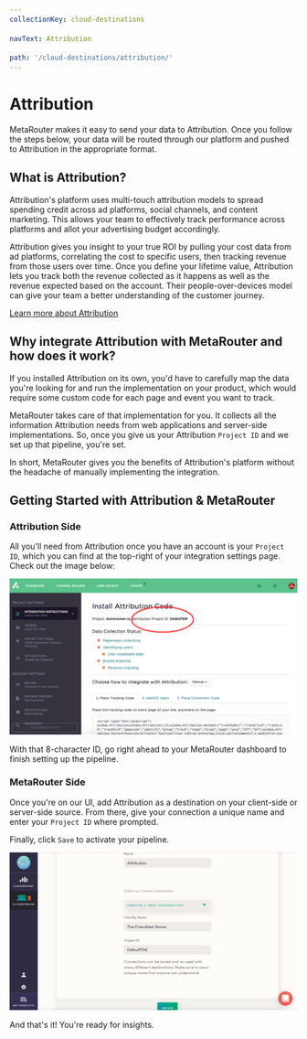 ```yaml
---
collectionKey: cloud-destinations

navText: Attribution

path: '/cloud-destinations/attribution/'
---
```


# Attribution

MetaRouter makes it easy to send your data to Attribution. Once you follow the steps below, your data will be routed through our platform and pushed to Attribution in the appropriate format.

## What is Attribution?

Attribution's platform uses multi-touch attribution models to spread spending credit across ad platforms, social channels, and content marketing. This allows your team to effectively track performance across platforms and allot your advertising budget accordingly.

Attribution gives you insight to your true ROI by pulling your cost data from ad platforms, correlating the cost to specific users, then tracking revenue from those users over time. Once you define your lifetime value, Attribution lets you track both the revenue collected as it happens as well as the revenue expected based on the account. Their people-over-devices model can give your team a better understanding of the customer journey.

[Learn more about Attribution](https://attributionapp.com/)

## Why integrate Attribution with MetaRouter and how does it work?

If you installed Attribution on its own, you'd have to carefully map the data you're looking for and run the implementation on your product, which would require some custom code for each page and event you want to track.

MetaRouter takes care of that implementation for you. It collects all the information Attribution needs from web applications and server-side implementations. So, once you give us your Attribution `Project ID` and we set up that pipeline, you're set.

In short, MetaRouter gives you the benefits of Attribution's platform without the headache of manually implementing the integration.

## Getting Started with Attribution & MetaRouter

### Attribution Side

All you'll need from Attribution once you have an account is your `Project ID`, which you can find at the top-right of your integration settings page. Check out the image below:

![attribution1](/images/Attribution1.png)

With that 8-character ID, go right ahead to your MetaRouter dashboard to finish setting up the pipeline.

### MetaRouter Side

Once you're on our UI, add Attribution as a destination on your client-side or server-side source. From there, give your connection a unique name and enter your `Project ID` where prompted.

Finally, click `Save` to activate your pipeline.

![attribution2](/images/Attribution2v2.png)

And that's it! You're ready for insights.
